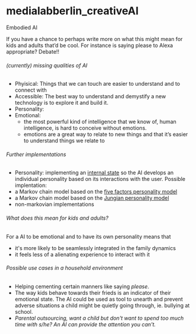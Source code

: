 # medialabberlin_creativeAI
Embodied AI

If you have a chance to perhaps write more on what this might mean for kids and adults that’d be cool. 
For instance is saying please to Alexa appropriate? Debate!!

###### (currently) missing qualities of AI

* Phyisical: Things that we can touch are easier to understand and to connect with
* Accessible: The best way to understand and demystify a new technology is to explore it and build it.
* Personality: 
* Emotional:
  * the most powerful kind of intelligence that we know of, human intelligence, is hard to conceive without emotions. 
  * emotions are a great way to relate to new things and that it’s easier to understand things we relate to

###### Further implementations

* Personality: implementing an [internal state](https://en.wikipedia.org/wiki/Finite-state_machine) so the AI develops an individual personality based on its interactions with the user. Possible implentation: 
 * a Markov chain model based on the [five factors personality model](https://www.hindawi.com/journals/mpe/2013/132735/)
 * a Markov chain model based on the [Jungian personality model](http://ceur-ws.org/Vol-1680/paper7.pdf)
 * non-markovian implementations


###### What does this mean for kids and adults?

For a AI to be emotional and to have its own personality means that
* it's more likely to be seamlessly integrated in the family dynamics
* it feels less of a alienating experience to interact with it


###### Possible use cases in a household environment 

* Helping cementing certain manners like saying *please*.
* The way kids behave towards their frieds is an indicator of their emotional state. The AI could be used as tool to unearth and prevent adverse situations a child might be quietly going through, ie. bullying at school.
* *Parental outsourcing, want a child but don't want to spend too much time with s/he? An AI can provide the attention you can't.*
